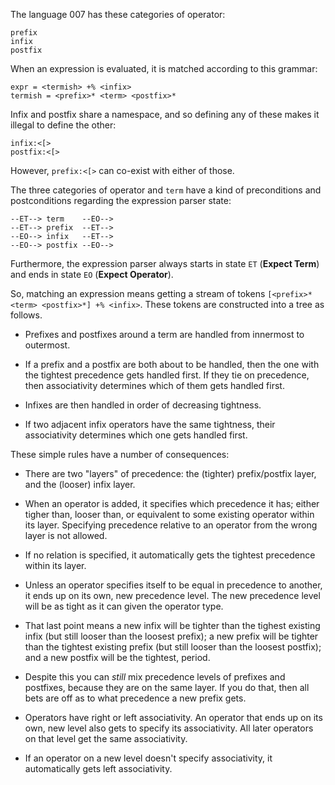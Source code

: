 The language 007 has these categories of operator:

    prefix
    infix
    postfix

When an expression is evaluated, it is matched according to this grammar:

    expr = <termish> +% <infix>
    termish = <prefix>* <term> <postfix>*

Infix and postfix share a namespace, and so defining any of these makes it
illegal to define the other:

    infix:<[>
    postfix:<[>

However, `prefix:<[>` can co-exist with either of those.

The three categories of operator and `term` have a kind of preconditions and
postconditions regarding the expression parser state:

    --ET--> term    --EO-->
    --ET--> prefix  --ET-->
    --EO--> infix   --ET-->
    --EO--> postfix --EO-->

Furthermore, the expression parser always starts in state `ET` (**Expect Term**)
and ends in state `EO` (**Expect Operator**).

So, matching an expression means getting a stream of tokens `[<prefix>*
<term> <postfix>*] +% <infix>`. These tokens are constructed into a tree as
follows.

* Prefixes and postfixes around a term are handled from innermost to outermost.

* If a prefix and a postfix are both about to be handled, then the one with
  the tightest precedence gets handled first. If they tie on precedence, then
  associativity determines which of them gets handled first.

* Infixes are then handled in order of decreasing tightness.

* If two adjacent infix operators have the same tightness, their associativity
  determines which one gets handled first.

These simple rules have a number of consequences:

* There are two "layers" of precedence: the (tighter) prefix/postfix layer,
  and the (looser) infix layer.

* When an operator is added, it specifies which precedence it has; either
  tigher than, looser than, or equivalent to some existing operator within its
  layer. Specifying precedence relative to an operator from the wrong layer
  is not allowed.

* If no relation is specified, it automatically gets the tightest precedence
  within its layer.

* Unless an operator specifies itself to be equal in precedence to another,
  it ends up on its own, new precedence level. The new precedence level will
  be as tight as it can given the operator type.

* That last point means a new infix will be tighter than the tighest existing
  infix (but still looser than the loosest prefix); a new prefix will be
  tighter than the tightest existing prefix (but still looser than the loosest
  postfix); and a new postfix will be the tightest, period.

* Despite this you can *still* mix precedence levels of prefixes and postfixes,
  because they are on the same layer. If you do that, then all bets are off
  as to what precedence a new prefix gets.

* Operators have right or left associativity. An operator that
  ends up on its own, new level also gets to specify its associativity. All
  later operators on that level get the same associativity.

* If an operator on a new level doesn't specify associativity, it
  automatically gets left associativity.
